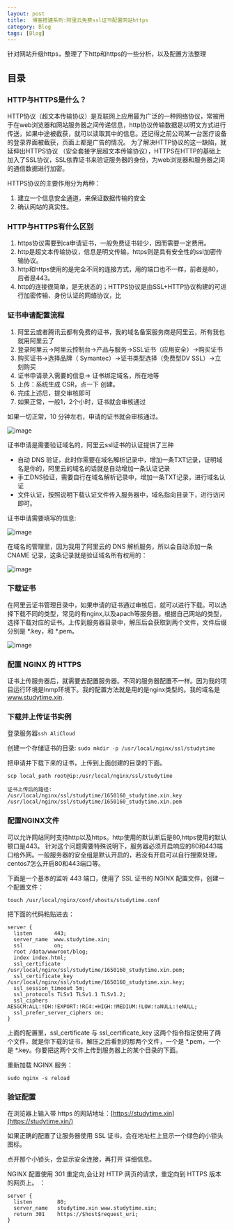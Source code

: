 ```yaml
---
layout: post
title:  博客搭建系列:阿里云免费ssl证书配置网站https
category: Blog 
tags: [Blog]
---
```


针对网站升级https，整理了下http和https的一些分析，以及配置方法整理

## 目录

### HTTP与HTTPS是什么？

   HTTP协议（超文本传输协议）是互联网上应用最为广泛的一种网络协议，常被用于在web浏览器和网站服务器之间传递信息，http协议传输数据是以明文方式进行传送，如果中途被截获，就可以读取其中的信息。还记得之前公司某一台医疗设备的登录界面被截获，页面上都是广告的情况。
    为了解决HTTP协议的这一缺陷，就延伸出HTTPS协议 （安全套接字层超文本传输协议），HTTPS在HTTP的基础上加入了SSL协议，SSL依靠证书来验证服务器的身份，为web浏览器和服务器之间的通信数据进行加密。

HTTPS协议的主要作用分为两种：
1. 建立一个信息安全通道，来保证数据传输的安全
2. 确认网站的真实性。

### HTTP与HTTPS有什么区别

1. https协议需要到ca申请证书，一般免费证书较少，因而需要一定费用。
2. http是超文本传输协议，信息是明文传输，https则是具有安全性的ssl加密传输协议。
3. http和https使用的是完全不同的连接方式，用的端口也不一样，前者是80，后者是443。
4. http的连接很简单，是无状态的；HTTPS协议是由SSL+HTTP协议构建的可进行加密传输、身份认证的网络协议，比


### 证书申请配置流程

1. 阿里云或者腾讯云都有免费的证书，我的域名备案服务商是阿里云，所有我也就用阿里云了
2. 登录阿里云->阿里云控制台->产品与服务->SSL证书（应用安全）->购买证书
3. 购买证书->选择品牌（ Symantec）->证书类型选择（免费型DV SSL）->立刻购买
4. 证书申请录入需要的信息-> 证书绑定域名，所在地等
5. 上传：系统生成 CSR，点一下 创建。
6. 完成上述后，提交审核即可
7. 如果正常，一般1，2个小时，证书就会审核通过

如果一切正常，10 分钟左右，申请的证书就会审核通过。

![image](https://static.studytime.xin/image/articles/https-config-1.jpg)

证书申请是需要验证域名的，阿里云ssl证书的认证提供了三种
- 自动 DNS 验证，此时你需要在域名解析记录中，增加一条TXT记录，证明域名是你的，阿里云的域名的话就是自动增加一条认证记录
- 手工DNS验证，需要自行在域名解析记录中，增加一条TXT记录，进行域名认证
- 文件认证，按照说明下载认证文件传入服务器中，域名指向目录下，进行访问即可。

证书申请需要填写的信息:

![image](https://static.studytime.xin/image/articles/https-config-2.jpg)

在域名的管理里，因为我用了阿里云的 DNS 解析服务，所以会自动添加一条 CNAME 记录，这条记录就是验证域名所有权用的：

![image](https://static.studytime.xin/image/articles/https-config-3.png)

### 下载证书

在阿里云证书管理目录中，如果申请的证书通过审核后，就可以进行下载。可以选择下载不同的类型，常见的有nginx,以及apach等服务器。根据自己网站的类型，选择下载对应的证书。上传到服务器目录中，解压后会获取到两个文件，文件后缀分别是 *.key，和 *.pem。

![image](https://static.studytime.xin/image/articles/https-config-4.png)


### 配置 NGINX 的 HTTPS

证书上传服务器后，就需要去配置服务器。不同的服务器配置不一样。因为我的项目运行环境是lnmp环境下。我的配置方法就是用的是nginx类型的。我的域名是 www.studytime.xin.

### 下载并上传证书实例

登录服务器`ssh AliCloud`

创建一个存储证书的目录:
`sudo mkdir -p /usr/local/nginx/ssl/studytime`

把申请并下载下来的证书，上传到上面创建的目录的下面。

```
scp local_path root@ip:/usr/local/nginx/ssl/studytime

证书上传后的路径:
/usr/local/nginx/ssl/studytime/1650160_studytime.xin.key
/usr/local/nginx/ssl/studytime/1650160_studytime.xin.pem
```

### 配置NGINX文件

可以允许网站同时支持http以及https。http使用的默认断后是80,https使用的默认顿口是443。
针对这个问题需要特殊说明下，服务器必须开启响应的80和443端口给外网。一般服务器的安全组是默认开启的，若没有开启可以自行搜索处理，centos7怎么开启80和443端口等。

下面是一个基本的监听 443 端口，使用了 SSL 证书的 NGINX 配置文件，创建一个配置文件：

`touch /usr/local/nginx/conf/vhosts/studytime.conf`

把下面的代码粘贴进去：

```
server {
  listen       443;
  server_name  www.studytime.xin;
  ssl          on;
  root /data/wwwroot/blog;
  index index.html;
  ssl_certificate  /usr/local/nginx/ssl/studytime/1650160_studytime.xin.pem;
  ssl_certificate_key  /usr/local/nginx/ssl/studytime/1650160_studytime.xin.key;
  ssl_session_timeout 5m;
  ssl_protocols TLSv1 TLSv1.1 TLSv1.2;
  ssl_ciphers AESGCM:ALL:!DH:!EXPORT:!RC4:+HIGH:!MEDIUM:!LOW:!aNULL:!eNULL;
  ssl_prefer_server_ciphers on;
}
```

上面的配置里，ssl_certificate 与 ssl_certificate_key 这两个指令指定使用了两个文件，就是你下载的证书，解压之后看到的那两个文件，一个是 *.pem，一个是 *.key。你要把这两个文件上传到服务器上的某个目录的下面。

重新加载 NGINX 服务：
```
sudo nginx -s reload
```


### 验证配置

在浏览器上输入带 https 的网站地址：[https://studytime.xin](https://studytime.xin/)

如果正确的配置了让服务器使用 SSL 证书，会在地址栏上显示一个绿色的小锁头图标。

点开那个小锁头，会显示安全连接，再打开 详细信息。

NGINX 配置使用 301 重定向,会让对 HTTP 网页的请求，重定向到 HTTPS 版本的网页上。
：

```
server {
  listen        80;
  server_name   studytime.xin www.studytime.xin;
  return 301    https://$host$request_uri;
}
```



